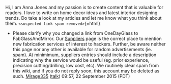 Hi, I am Anna Jones and my passion is to create content that is valuable
for readers. I love to write on home decor ideas and latest interior
designing trends. Do take a look at my articles and let me know what you
think about them. `<suspected link spam removed>`{=html}

-   Please clarify why you changed a link from OneDayGlass to
    FabGlassAndMirror. Our [Suppliers](Suppliers) page is the
    correct place to mention new fabrication services of interest to
    hackers. Further, be aware neither this page nor any other is
    available for random advertisements (ie. spam). At minimimum,
    suppliers entries should include a description indicating why the
    service would be useful (eg. prior experience, precision
    cutting/drilling, low cost, etc). We routinely clear spam from this
    wiki, and if you do not reply soon, this account may be deleted as
    such. [Mirage335](User:Mirage335)
    ([talk](User_talk:Mirage335)) 09:57, 22 September 2015
    (PDT)
